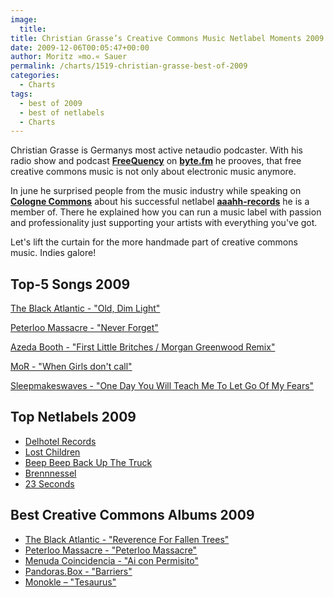 ```yaml
---
image:
  title: 
title: Christian Grasse’s Creative Commons Music Netlabel Moments 2009
date: 2009-12-06T00:05:47+00:00
author: Moritz »mo.« Sauer
permalink: /charts/1519-christian-grasse-best-of-2009
categories:
  - Charts
tags:
  - best of 2009
  - best of netlabels
  - Charts
---
```



<div class="grid_7">
  <p>
    Christian Grasse is Germanys most active netaudio podcaster. With his radio show and podcast <a href="http://www.byte.fm/index.php?cont=sendungen_detail&sendung=130"><strong>FreeQuency</strong></a> on <a href="http://www.byte.fm/"><strong>byte.fm</strong></a> he prooves, that free creative commons music is not only about electronic music anymore.
  </p>
  
  <p>
    In june he surprised people from the music industry while speaking on <a href="http://cologne-commons.de"><strong>Cologne Commons</strong></a> about his successful netlabel <a href="http://www.aaahh-records.net"><strong>aaahh-records</strong></a> he is a member of. There he explained how you can run a music label with passion and professionality just supporting your artists with everything you've got.<!--more-->
  </p>
  
  <p>
    Let's lift the curtain for the more handmade part of creative commons music. Indies galore!
  </p>
</div>

<div class="clear">
</div>

<div class="grid_5">
  <h2>
    Top-5 Songs 2009
  </h2>
  
  <p>
    <a href="http://mp3.phlow.de/best-of-cc-music-2009/christian_grasse/the_black_atlantic_-_old_dim_light.mp3">The Black Atlantic - "Old, Dim Light"</a>
  </p>
  
  <p>
    <a href="http://mp3.phlow.de/best-of-cc-music-2009/christian_grasse/peterloo_massacre_-_never_forget.mp3">Peterloo Massacre - "Never Forget"</a>
  </p>
  
  <p>
    <a href="http://mp3.phlow.de/best-of-cc-music-2009/christian_grasse/azeda_booth_-_first_little_britches_(morgan_greenwood_mix).mp3">Azeda Booth - "First Little Britches / Morgan Greenwood Remix"</a>
  </p>
  
  <p>
    <a href="http://mp3.phlow.de/best-of-cc-music-2009/christian_grasse/mor_-_when_girls_dont_call.mp3">MoR - "When Girls don't call"</a>
  </p>
  
  <p>
    <a href="http://mp3.phlow.de/best-of-cc-music-2009/christian_grasse/sleepmakeswaves_-_one_day_you_will_teach_me_to_let_go_of_my_fears.mp3">Sleepmakeswaves - "One Day You Will Teach Me To Let Go Of My Fears"</a>
  </p>
</div>

<div class="grid_4">
  <h2>
    Top Netlabels 2009
  </h2>
  
  <ul>
    <li>
      <a href="http://delhotel.com/" target="_blank">Delhotel Records</a>
    </li>
    <li>
      <a href="http://lostchildrennetlabel.wordpress.com/" target="_blank">Lost Children</a>
    </li>
    <li>
      <a href="http://www.beepbeep.nl/" target="_blank">Beep Beep Back Up The Truck</a>
    </li>
    <li>
      <a href="http://brennnessel.pl/" target="_blank">Brennnessel</a>
    </li>
    <li>
      <a href="http://23seconds.org/" target="_blank">23 Seconds</a>
    </li>
  </ul>
</div>

<div class="grid_7">
  <h2>
    Best Creative Commons Albums 2009
  </h2>
  
  <ul>
    <li>
      <a href="{{ site.url }}{{ site.baseurl }}/mp3-music-download/pop/1321-black-atlantic-reverence-fallen-trees-beep-beep-netlabel">The Black Atlantic - "Reverence For Fallen Trees"</a>
    </li>
    <li>
      <a href="http://www.headphonica.com/?p=474">Peterloo Massacre - "Peterloo Massacre"</a>
    </li>
    <li>
      <a href="{{ site.url }}{{ site.baseurl }}/mp3-music-download/hiphop/962-menuda-coincidencia-ai-con-permisito-delhotel-records">Menuda Coincidencia - "Ai con Permisito"</a>
    </li>
    <li>
      <a href="http://www.archive.org/details/ca270_pb">Pandoras.Box - "Barriers"</a>
    </li>
    <li>
      <a href="{{ site.url }}{{ site.baseurl }}/mp3-music-download/electronica-indietronic/1170-monokle-teasaurus-ideology">Monokle – "Tesaurus"</a>
    </li>
  </ul>
</div>

<div class="clear">
</div>